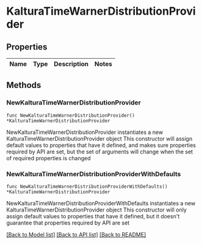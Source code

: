 # KalturaTimeWarnerDistributionProvider

## Properties

Name | Type | Description | Notes
------------ | ------------- | ------------- | -------------

## Methods

### NewKalturaTimeWarnerDistributionProvider

`func NewKalturaTimeWarnerDistributionProvider() *KalturaTimeWarnerDistributionProvider`

NewKalturaTimeWarnerDistributionProvider instantiates a new KalturaTimeWarnerDistributionProvider object
This constructor will assign default values to properties that have it defined,
and makes sure properties required by API are set, but the set of arguments
will change when the set of required properties is changed

### NewKalturaTimeWarnerDistributionProviderWithDefaults

`func NewKalturaTimeWarnerDistributionProviderWithDefaults() *KalturaTimeWarnerDistributionProvider`

NewKalturaTimeWarnerDistributionProviderWithDefaults instantiates a new KalturaTimeWarnerDistributionProvider object
This constructor will only assign default values to properties that have it defined,
but it doesn't guarantee that properties required by API are set


[[Back to Model list]](../README.md#documentation-for-models) [[Back to API list]](../README.md#documentation-for-api-endpoints) [[Back to README]](../README.md)


